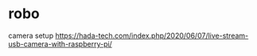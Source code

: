 # robo

camera setup https://hada-tech.com/index.php/2020/06/07/live-stream-usb-camera-with-raspberry-pi/
